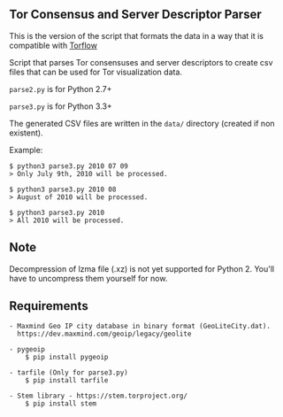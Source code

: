 Tor Consensus and Server Descriptor Parser
------------------------------------------

This is the version of the script that formats the data in a way that it is compatible with [Torflow](https://github.com/unchartedsoftware/torflow)

Script that parses Tor consensuses and server descriptors to create csv files
that can be used for Tor visualization data.

`parse2.py` is for Python 2.7+

`parse3.py` is for Python 3.3+

The generated CSV files are written in the `data/` directory (created if non
existent).

Example:

	$ python3 parse3.py 2010 07 09
	> Only July 9th, 2010 will be processed.

	$ python3 parse3.py 2010 08
	> August of 2010 will be processed.

	$ python3 parse3.py 2010
	> All 2010 will be processed.

Note
----

Decompression of lzma file (.xz) is not yet supported for Python 2. You'll have
to uncompress them yourself for now.

Requirements
------------

	- Maxmind Geo IP city database in binary format (GeoLiteCity.dat).
      https://dev.maxmind.com/geoip/legacy/geolite

	- pygeoip
		$ pip install pygeoip

	- tarfile (Only for parse3.py)
		$ pip install tarfile

	- Stem library - https://stem.torproject.org/
		$ pip install stem

